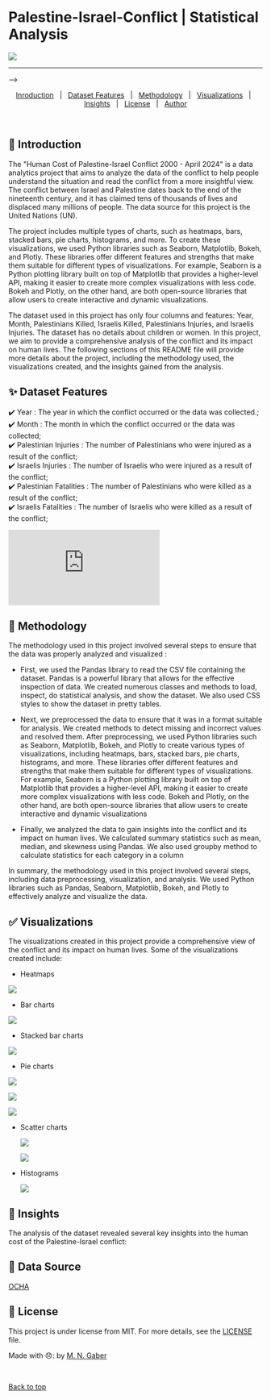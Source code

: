 # Palestine-Israel-Conflict | Statistical Analysis 

 

  <!-- <a href="https://Palestine-Israel-Conflict.netlify.app">Demo</a> -->
</div>


![](https://github.com/MohammedNasserAhmed/Palestine-Israel-Conflict/blob/849d1ce09128d4dd0f8e778983229c479de746ea/outputs/customizedbar.png?raw=true)


<hr> -->

<p align="center">
  <a href="#dart-Introduction">Inroduction</a> &#xa0; | &#xa0; 
  <a href="#sparkles-Dataset-Features">Dataset Features</a> &#xa0; | &#xa0;
  <a href="#rocket-Methodology">Methodology</a> &#xa0; | &#xa0;
  <a href="#white_check_mark-Visualizations">Visualizations</a> &#xa0; | &#xa0;
  <a href="#checkered_flag-Insights">Insights</a> &#xa0; | &#xa0;
  <a href="#memo-license">License</a> &#xa0; | &#xa0;
  <a href="https://github.com/{{YOUR_GITHUB_USERNAME}}" target="_blank">Author</a>
</p>

<br>

## :dart: Introduction 

The "Human Cost of Palestine-Israel Conflict 2000 - April 2024" is a data analytics project that aims to analyze the data of the conflict to help people understand the situation and read the conflict from a more insightful view. The conflict between Israel and Palestine dates back to the end of the nineteenth century, and it has claimed tens of thousands of lives and displaced many millions of people. The data source for this project is the United Nations (UN).

The project includes multiple types of charts, such as heatmaps, bars, stacked bars, pie charts, histograms, and more. To create these visualizations, we used Python libraries such as Seaborn, Matplotlib, Bokeh, and Plotly. These libraries offer different features and strengths that make them suitable for different types of visualizations. For example, Seaborn is a Python plotting library built on top of Matplotlib that provides a higher-level API, making it easier to create more complex visualizations with less code. Bokeh and Plotly, on the other hand, are both open-source libraries that allow users to create interactive and dynamic visualizations.

The dataset used in this project has only four columns and features: Year, Month, Palestinians Killed, Israelis Killed, Palestinians Injuries, and Israelis Injuries. The dataset has no details about children or women.
In this project, we aim to provide a comprehensive analysis of the conflict and its impact on human lives. The following sections of this README file will provide more details about the project, including the methodology used, the visualizations created, and the insights gained from the analysis.

## :sparkles: Dataset Features 

:heavy_check_mark: Year : The year in which the conflict occurred or the data was collected.;\
:heavy_check_mark: Month : The month in which the conflict occurred or the data was collected;\
:heavy_check_mark: Palestinian Injuries : The number of Palestinians who were injured as a result of the conflict;\
:heavy_check_mark: Israelis Injuries : The number of Israelis who were injured as a result of the conflict;\
:heavy_check_mark: Palestinian Fatalities : The number of Palestinians who were killed as a result of the conflict;\
:heavy_check_mark: Israelis Fatalities : The number of Israelis who were killed as a result of the conflict;

![](https://github.com/MohammedNasserAhmed/Palestine-Israel-Conflict/blob/987ce6ab131d8a4c6e05ed7bd243361dbb74ea25/outputs/Fheatmapgo.html?raw=true)

## :rocket: Methodology 

The methodology used in this project involved several steps to ensure that the data was properly analyzed and visualized :

* First, we used the Pandas library to read the CSV file containing the dataset. Pandas is a powerful library that allows for the effective inspection of data. We created numerous classes and methods to load, inspect, do statistical analysis, and show the dataset. We also used CSS styles to show the dataset in pretty tables.

* Next, we preprocessed the data to ensure that it was in a format suitable for analysis. We created methods to detect missing and incorrect values and resolved them. 
After preprocessing, we used Python libraries such as Seaborn, Matplotlib, Bokeh, and Plotly to create various types of visualizations, including heatmaps, bars, stacked bars, pie charts, histograms, and more. These libraries offer different features and strengths that make them suitable for different types of visualizations. For example, Seaborn is a Python plotting library built on top of Matplotlib that provides a higher-level API, making it easier to create more complex visualizations with less code. Bokeh and Plotly, on the other hand, are both open-source libraries that allow users to create interactive and dynamic visualizations

* Finally, we analyzed the data to gain insights into the conflict and its impact on human lives. We calculated summary statistics such as mean, median, and skewness using Pandas. We also used groupby method to calculate statistics for each category in a column

In summary, the methodology used in this project involved several steps, including data preprocessing, visualization, and analysis. We used Python libraries such as Pandas, Seaborn, Matplotlib, Bokeh, and Plotly to effectively analyze and visualize the data.

## :white_check_mark: Visualizations 

The visualizations created in this project provide a comprehensive view of the conflict and its impact on human lives. Some of the visualizations created include:
* Heatmaps

![](https://github.com/MohammedNasserAhmed/Palestine-Israel-Conflict/blob/f14da1c43b1d722fdaee4043e231c17a87fdedb0/outputs/Fheatmapgo.png?raw=true)
  
* Bar charts

![](https://github.com/MohammedNasserAhmed/Palestine-Israel-Conflict/blob/f14da1c43b1d722fdaee4043e231c17a87fdedb0/outputs/ps_i_yearbar.png?raw=true)
  
  
* Stacked bar charts

![](https://github.com/MohammedNasserAhmed/Palestine-Israel-Conflict/blob/f14da1c43b1d722fdaee4043e231c17a87fdedb0/outputs/stackedbar.png?raw=true)


* Pie charts

![](https://github.com/MohammedNasserAhmed/Palestine-Israel-Conflict/blob/f14da1c43b1d722fdaee4043e231c17a87fdedb0/outputs/TotalPie.png?raw=true)

![](https://github.com/MohammedNasserAhmed/Palestine-Israel-Conflict/blob/f14da1c43b1d722fdaee4043e231c17a87fdedb0/outputs/InjuriesPie.png?raw=true)

![](https://github.com/MohammedNasserAhmed/Palestine-Israel-Conflict/blob/f14da1c43b1d722fdaee4043e231c17a87fdedb0/outputs/Palestinians_Fatalities_per_Months.png?raw=true)


* Scatter charts

  ![](https://github.com/MohammedNasserAhmed/Palestine-Israel-Conflict/blob/f14da1c43b1d722fdaee4043e231c17a87fdedb0/outputs/Scatter_il_i.png?raw=true)

  ![](https://github.com/MohammedNasserAhmed/Palestine-Israel-Conflict/blob/f14da1c43b1d722fdaee4043e231c17a87fdedb0/outputs/Bubbles.png?raw=true)

* Histograms

   ![](https://github.com/MohammedNasserAhmed/Palestine-Israel-Conflict/blob/f14da1c43b1d722fdaee4043e231c17a87fdedb0/outputs/histogramF.png?raw=true)
  
## :checkered_flag: Insights 

The analysis of the dataset revealed several key insights into the human cost of the Palestine-Israel conflict:


## :checkered_flag: Data Source 

<a href="https://www.ochaopt.org/data/casualties" target="_blank">OCHA</a>

## :memo: License 

This project is under license from MIT. For more details, see the [LICENSE](LICENSE.md) file.


Made with 😞: by <a href="https://github.com/MohammedNasserAhmed" target="_blank">M. N. Gaber</a>

&#xa0;

<a href="#top">Back to top</a>
